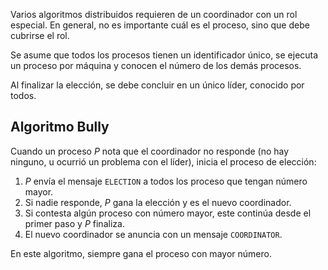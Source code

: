 Varios algoritmos distribuidos requieren de un coordinador con un rol especial. En general, no es importante cuál es el proceso, sino que debe cubrirse el rol.

Se asume que todos los procesos tienen un identificador único, se ejecuta un proceso por máquina y conocen el número de los demás procesos.

Al finalizar la elección, se debe concluir en un único líder, conocido por todos.

## Algoritmo Bully

Cuando un proceso $P$ nota que el coordinador no responde (no hay ninguno, u ocurrió un problema con el líder), inicia el proceso de elección:

1. $P$ envía el mensaje `ELECTION` a todos los proceso que tengan número mayor.
2. Si nadie responde, $P$ gana la elección y es el nuevo coordinador.
3. Si contesta algún proceso con número mayor, este continúa desde el primer paso y $P$ finaliza.
4. El nuevo coordinador se anuncia con un mensaje `COORDINATOR`.

En este algoritmo, siempre gana el proceso con mayor número.
